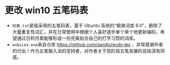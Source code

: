 # 更改 win10 五笔码表

-   `码表.txt`是我采用的五笔码表，基于 Ubuntu 系统的“极爽词库 6.0”，删除了大量重复性词汇，并在日常使用中根据个人喜好逐步单个单个地更新编码，希望通过日积月累能够形成一份完美贴合自己的打字习惯的词库。
-   `wubiLex.exe`来自仓库 https://github.com/aardio/wubi-lex ，非常感谢作者的付出！作为五笔输入法的坚持者，对作者关于现阶段五笔发展的总结深有同感。
